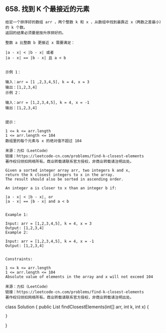 ## 658. 找到 K 个最接近的元素


>
    给定一个排序好的数组 arr ，两个整数 k 和 x ，从数组中找到最靠近 x（两数之差最小）的 k 个数。
    返回的结果必须要是按升序排好的。
    
    整数 a 比整数 b 更接近 x 需要满足：
    
    |a - x| < |b - x| 或者
    |a - x| == |b - x| 且 a < b
     
    
    示例 1：
    
    输入：arr = [1 ,2,3,4,5], k = 4, x = 3
    输出：[1,2,3,4]
    示例 2：
    
    输入：arr = [1,2,3,4,5], k = 4, x = -1
    输出：[1,2,3,4]
     
    
    提示：
    
    1 <= k <= arr.length
    1 <= arr.length <= 104
    数组里的每个元素与 x 的绝对值不超过 104
    
    来源：力扣（LeetCode）
    链接：https://leetcode-cn.com/problems/find-k-closest-elements
    著作权归领扣网络所有。商业转载请联系官方授权，非商业转载请注明出处。    
>


>
    Given a sorted integer array arr, two integers k and x, 
    return the k closest integers to x in the array. 
    The result should also be sorted in ascending order.
    
    An integer a is closer to x than an integer b if:
    
    |a - x| < |b - x|, or
    |a - x| == |b - x| and a < b
     
    
    Example 1:
    
    Input: arr = [1,2,3,4,5], k = 4, x = 3
    Output: [1,2,3,4]
    Example 2:
    
    Input: arr = [1,2,3,4,5], k = 4, x = -1
    Output: [1,2,3,4]
     
    
    Constraints:
    
    1 <= k <= arr.length
    1 <= arr.length <= 104
    Absolute value of elements in the array and x will not exceed 104
    
    来源：力扣（LeetCode）
    链接：https://leetcode-cn.com/problems/find-k-closest-elements
    著作权归领扣网络所有。商业转载请联系官方授权，非商业转载请注明出处。
>


class Solution {
    public List<Integer> findClosestElements(int[] arr, int k, int x) {

    }
}